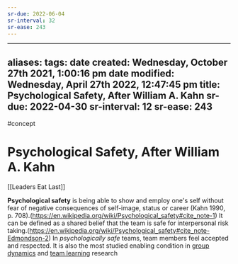 ```yaml
---
sr-due: 2022-06-04
sr-interval: 32
sr-ease: 243
---
```


---
aliases: 
tags: 
date created: Wednesday, October 27th 2021, 1:00:16 pm
date modified: Wednesday, April 27th 2022, 12:47:45 pm
title: Psychological Safety, After William A. Kahn
sr-due: 2022-04-30
sr-interval: 12
sr-ease: 243
---

#concept

# Psychological Safety, After William A. Kahn

[[Leaders Eat Last]]

**Psychological safety** is being able to show and employ one's self without fear of negative consequences of self-image, status or career (Kahn 1990, p. 708).(https://en.wikipedia.org/wiki/Psychological_safety#cite_note-1) It can be defined as a shared belief that the team is safe for interpersonal risk taking.(https://en.wikipedia.org/wiki/Psychological_safety#cite_note-Edmondson-2) In _psychologically safe_ teams, team members feel accepted and respected. It is also the most studied enabling condition in [group dynamics](https://en.wikipedia.org/wiki/Group_dynamics "Group dynamics") and [team learning](https://en.wikipedia.org/wiki/Team_learning "Team learning") research
